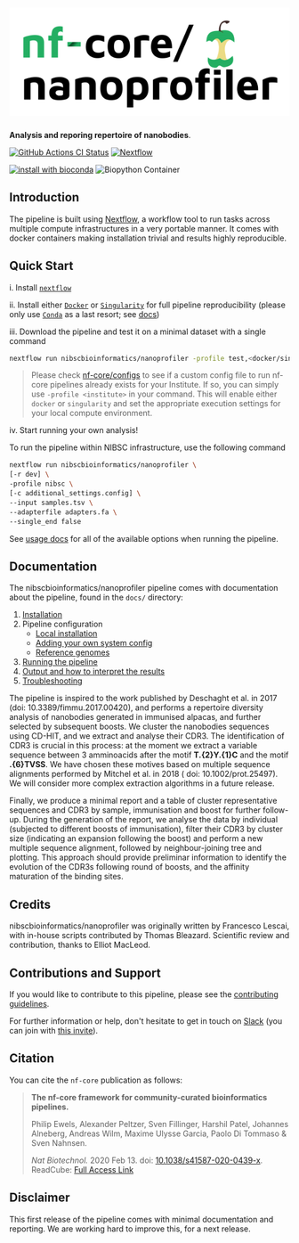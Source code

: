 # ![nibscbioinformatics/nanoprofiler](docs/images/nibscbioinformatics-nanoprofiler_logo.png)

**Analysis and reporing repertoire of nanobodies**.

[![GitHub Actions CI Status](https://github.com/nibscbioinformatics/nanoprofiler/workflows/nf-core%20CI/badge.svg)](https://github.com/nibscbioinformatics/nanoprofiler/actions)
[![Nextflow](https://img.shields.io/badge/nextflow-%E2%89%A519.10.0-brightgreen.svg)](https://www.nextflow.io/)

[![install with bioconda](https://img.shields.io/badge/install%20with-bioconda-brightgreen.svg)](http://bioconda.github.io/)
![Biopython Container](https://github.com/nibscbioinformatics/nanoprofiler/workflows/Build%20Biopython/badge.svg)

## Introduction

The pipeline is built using [Nextflow](https://www.nextflow.io), a workflow tool to run tasks across multiple compute infrastructures in a very portable manner. It comes with docker containers making installation trivial and results highly reproducible.

## Quick Start

i. Install [`nextflow`](https://nf-co.re/usage/installation)

ii. Install either [`Docker`](https://docs.docker.com/engine/installation/) or [`Singularity`](https://www.sylabs.io/guides/3.0/user-guide/) for full pipeline reproducibility (please only use [`Conda`](https://conda.io/miniconda.html) as a last resort; see [docs](https://nf-co.re/usage/configuration#basic-configuration-profiles))

iii. Download the pipeline and test it on a minimal dataset with a single command

```bash
nextflow run nibscbioinformatics/nanoprofiler -profile test,<docker/singularity/conda/institute>
```

> Please check [nf-core/configs](https://github.com/nf-core/configs#documentation) to see if a custom config file to run nf-core pipelines already exists for your Institute. If so, you can simply use `-profile <institute>` in your command. This will enable either `docker` or `singularity` and set the appropriate execution settings for your local compute environment.

iv. Start running your own analysis!

To run the pipeline within NIBSC infrastructure, use the following command

```bash
nextflow run nibscbioinformatics/nanoprofiler \
[-r dev] \
-profile nibsc \
[-c additional_settings.config] \
--input samples.tsv \
--adapterfile adapters.fa \
--single_end false
```

See [usage docs](docs/usage.md) for all of the available options when running the pipeline.

## Documentation

The nibscbioinformatics/nanoprofiler pipeline comes with documentation about the pipeline, found in the `docs/` directory:

1. [Installation](https://nf-co.re/usage/installation)
2. Pipeline configuration
    * [Local installation](https://nf-co.re/usage/local_installation)
    * [Adding your own system config](https://nf-co.re/usage/adding_own_config)
    * [Reference genomes](https://nf-co.re/usage/reference_genomes)
3. [Running the pipeline](docs/usage.md)
4. [Output and how to interpret the results](docs/output.md)
5. [Troubleshooting](https://nf-co.re/usage/troubleshooting)

The pipeline is inspired to the work published by Deschaght et al. in 2017 (doi: 10.3389/fimmu.2017.00420), and performs a repertoire diversity analysis of nanobodies generated in immunised alpacas, and further selected by subsequent boosts.
We cluster the nanobodies sequences using CD-HIT, and we extract and analyse their CDR3.
The identification of CDR3 is crucial in this process: at the moment we extract a variable sequence between 3 amminoacids after the motif **T.{2}Y.{1}C** and the motif **.{6}TVSS**. We have chosen these motives based on multiple sequence alignments performed by Mitchel et al. in 2018 ( doi: 10.1002/prot.25497). We will consider more complex extraction algorithms in a future release.

Finally, we produce a minimal report and a table of cluster representative sequences and CDR3 by sample, immunisation and boost for further follow-up. During the generation of the report, we analyse the data by individual (subjected to different boosts of immunisation), filter their CDR3 by cluster size (indicating an expansion following the boost) and perform a new multiple sequence alignment, followed by neighbour-joining tree and plotting. This approach should provide preliminar information to identify the evolution of the CDR3s following round of boosts, and the affinity maturation of the binding sites.


## Credits

nibscbioinformatics/nanoprofiler was originally written by Francesco Lescai, with in-house scripts contributed by Thomas Bleazard. Scientific review and contribution, thanks to Elliot MacLeod.

## Contributions and Support

If you would like to contribute to this pipeline, please see the [contributing guidelines](.github/CONTRIBUTING.md).

For further information or help, don't hesitate to get in touch on [Slack](https://nfcore.slack.com/channels/nanoprofiler) (you can join with [this invite](https://nf-co.re/join/slack)).

## Citation

<!-- TODO nf-core: Add citation for pipeline after first release. Uncomment lines below and update Zenodo doi. -->
<!-- If you use  nibscbioinformatics/nanoprofiler for your analysis, please cite it using the following doi: [10.5281/zenodo.XXXXXX](https://doi.org/10.5281/zenodo.XXXXXX) -->

You can cite the `nf-core` publication as follows:

> **The nf-core framework for community-curated bioinformatics pipelines.**
>
> Philip Ewels, Alexander Peltzer, Sven Fillinger, Harshil Patel, Johannes Alneberg, Andreas Wilm, Maxime Ulysse Garcia, Paolo Di Tommaso & Sven Nahnsen.
>
> _Nat Biotechnol._ 2020 Feb 13. doi: [10.1038/s41587-020-0439-x](https://dx.doi.org/10.1038/s41587-020-0439-x).  
> ReadCube: [Full Access Link](https://rdcu.be/b1GjZ)

## Disclaimer

This first release of the pipeline comes with minimal documentation and reporting. We are working hard to improve this, for a next release.